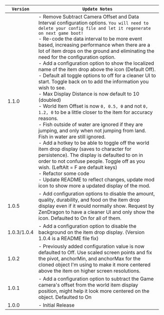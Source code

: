 | `Version`   | `Update Notes`                                                                                                                                                                                                                                                                                                                                                                                                                                                                                                                                                                                                                                                                                                                                                                                                                                                                                                                                                                                                                                                                                                                                                                                                                                                                          |
|-------------|-----------------------------------------------------------------------------------------------------------------------------------------------------------------------------------------------------------------------------------------------------------------------------------------------------------------------------------------------------------------------------------------------------------------------------------------------------------------------------------------------------------------------------------------------------------------------------------------------------------------------------------------------------------------------------------------------------------------------------------------------------------------------------------------------------------------------------------------------------------------------------------------------------------------------------------------------------------------------------------------------------------------------------------------------------------------------------------------------------------------------------------------------------------------------------------------------------------------------------------------------------------------------------------------|
| 1.1.0       | - Remove Subtract Camera Offset and Data Interval configuration options. `You will need to delete your config file and let it regenerate on next game boot!`<br/> - Re-code the data interval to be more event based, increasing performance when there are a lot of item drops on the ground and eliminating the need for the configuration option. <br/> - Add a configuration option to show the localized name of the item drop above the icon (Default Off).<br/> - Default all toggle options to off for a cleaner UI to start. Toggle back on to add the information you wish to see.<br/> - Max Display Distance is now default to 10 (doubled)<br/> - World Item Offset is now `0, 0.5, 0` and not `0, 1.2, 0` to be a little closer to the item for accuracy reasons.<br/> - Fish outside of water are ignored if they are jumping, and only when not jumping from land. Fish in water are still ignored. <br/> - Add a hotkey to be able to toggle off the world item drop display (saves to character for persistence). The display is defaulted to on in order to not confuse people. Toggle off as you wish. (LeftAlt = F are default keys)<br/> - Refactor some code<br/> - Update README to reflect changes, update mod icon to show more a updated display of the mod. |
| 1.0.5       | - Add configuration options to disable the amount, quality, durability, and food on the item drop display even if it would normally show. Request by ZenDragon to have a cleaner UI and only show the icon. Defaulted to On for all of them.                                                                                                                                                                                                                                                                                                                                                                                                                                                                                                                                                                                                                                                                                                                                                                                                                                                                                                                                                                                                                                            |
| 1.0.3/1.0.4 | - Add a configuration option to disable the background on the item drop display.  (Version 1.0.4 is a README file fix)                                                                                                                                                                                                                                                                                                                                                                                                                                                                                                                                                                                                                                                                                                                                                                                                                                                                                                                                                                                                                                                                                                                                                                  |
| 1.0.2       | - Previously added configuration value is now defaulted to Off. Use scaled screen points and fix the pivot, anchorMin, and anchorMax for the cloned object I'm using to make it more centered above the item on higher screen resolutions.                                                                                                                                                                                                                                                                                                                                                                                                                                                                                                                                                                                                                                                                                                                                                                                                                                                                                                                                                                                                                                              |
| 1.0.1       | - Add a configuration option to subtract the Game camera's offset from the world item display position, might help it look more centered on the object. Defaulted to On                                                                                                                                                                                                                                                                                                                                                                                                                                                                                                                                                                                                                                                                                                                                                                                                                                                                                                                                                                                                                                                                                                                 |
| 1.0.0       | - Initial Release                                                                                                                                                                                                                                                                                                                                                                                                                                                                                                                                                                                                                                                                                                                                                                                                                                                                                                                                                                                                                                                                                                                                                                                                                                                                       |